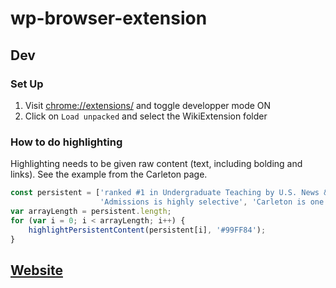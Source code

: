 # wp-browser-extension

## Dev

### Set Up

1. Visit [chrome://extensions/](chrome://extensions/) and toggle developper mode ON
2. Click on ```Load unpacked``` and select the WikiExtension folder

### How to do highlighting

Highlighting needs to be given raw content (text, including bolding and links). See the example from the Carleton page. 

```javascript
const persistent = ['ranked #1 in Undergraduate Teaching by U.S. News & World Report for over a decade', 'Founded in 1866', 
                    'Admissions is highly selective', 'Carleton is one of the highest sources of undergraduate students pursuing doctorates'];
var arrayLength = persistent.length;
for (var i = 0; i < arrayLength; i++) {
    highlightPersistentContent(persistent[i], '#99FF84');
}
```

## [Website](https://sukritsangvong.github.io/wp-browser-extension/)
